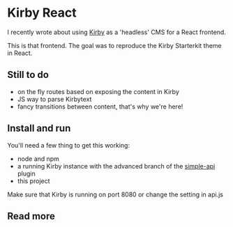 # Kirby React
I recently wrote about using [Kirby](https://getkirby.com) as a 'headless' CMS for a React frontend.

This is that frontend. The goal was to reproduce the Kirby Starterkit theme in React.

## Still to do

- on the fly routes based on exposing the content in Kirby
- JS way to parse Kirbytext
- fancy transitions between content, that's why we're here!

## Install and run
You'll need a few thing to get this working:

- node and npm
- a running Kirby instance with the advanced branch of the [simple-api](https://github.com/mec/kirby-simple-api/tree/advanced) plugin
- this project

Make sure that Kirby is running on port 8080 or change the setting in api.js

## Read more
